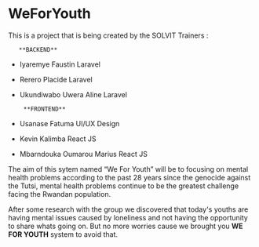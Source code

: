 # WeForYouth
This is a project that is being created by the SOLVIT Trainers : 
       
       **BACKEND**
- Iyaremye Faustin                          Laravel
- Rerero Placide                            Laravel        
- Ukundiwabo Uwera Aline                    Laravel

       **FRONTEND**
- Usanase Fatuma                            UI/UX Design
- Kevin Kalimba                             React JS 
- Mbarndouka Oumarou Marius                 React JS


The aim of this sytem named “We For Youth” will be to focusing on mental health problems according to the past 
28 years since the genocide against the Tutsi, mental health problems continue to be the greatest challenge facing the Rwandan population. 

After some research with the group we discovered that today's youths are having mental issues caused by loneliness and not having the opportunity to share whats
going on. But no more worries cause we brought you **WE FOR YOUTH** system to avoid that.



